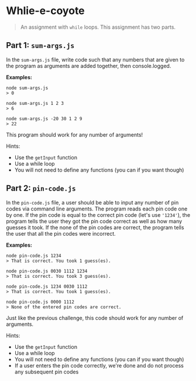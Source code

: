 # Whlie-e-coyote

> An assignment with `while` loops. This assignment has two parts.

## Part 1: `sum-args.js`

In the `sum-args.js` file, write code such that any numbers that are given to the program as arguments are added together, then console.logged.

**Examples:**

```
node sum-args.js
> 0

node sum-args.js 1 2 3
> 6

node sum-args.js -20 30 1 2 9
> 22
```

This program should work for any number of arguments!

Hints:
* Use the `getInput` function
* Use a while loop
* You will not need to define any functions (you can if you want though)

## Part 2: `pin-code.js`

In the `pin-code.js` file, a user should be able to input any number of pin codes via command line arguments. The program reads each pin code one by one.
If the pin code is equal to the correct pin code (let's use `'1234'`), the program tells the user they got the pin code correct as well as how many guesses it took.
If the none of the pin codes are correct, the program tells the user that all the pin codes were incorrect.

**Examples:**

```
node pin-code.js 1234
> That is correct. You took 1 guess(es).

node pin-code.js 0030 1112 1234
> That is correct. You took 3 guess(es).

node pin-code.js 1234 0030 1112
> That is correct. You took 1 guess(es).

node pin-code.js 0000 1112
> None of the entered pin codes are correct.
```

Just like the previous challenge, this code should work for any number of arguments.

Hints:
* Use the `getInput` function
* Use a while loop
* You will not need to define any functions (you can if you want though)
* If a user enters the pin code correctly, we're done and do not process any subsequent pin codes


